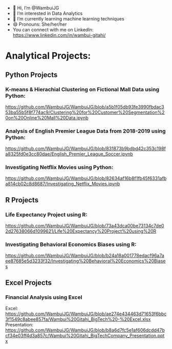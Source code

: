 - 👋 Hi, I’m @WambuiJG
- 👀 I’m interested in Data Analytics 
- 🌱 I’m currently learning machine learning techniques
- 😄 Pronouns: She/her/her
- You can connect with me on LinkedIn: https://www.linkedin.com/in/wambui-gitahi/

# Analytical Projects:

## Python Projects

### K-means & Hierachial Clustering on Fictional Mall Data using Python: 
https://github.com/WambuiJG/WambuiJG/blob/a5b1f05db93fe3990fbdac353ba55b5f8f774ac9/Clustering%20for%20Customer%20Segmentation%20on%20Online%20Mall%20Data.ipynb

### Analysis of English Premier League Data from 2018-2019 using Python: 
https://github.com/WambuiJG/WambuiJG/blob/831873b9bdbd42c353c198fa8325fd0e3cc80dae/English_Premier_League_Soccer.ipynb

### Investigating Netflix Movies using Python:
https://github.com/WambuiJG/WambuiJG/blob/82634af16b8f1fb45f6331afba814cb02c8d8687/Investigating_Netflix_Movies.ipynb

## R Projects

### Life Expectancy Project using R:
https://github.com/WambuiJG/WambuiJG/blob/73a43dca00be73134c7de02d27638066d1099621/Life%20Expectancy%20Project%20using%20R

### Investigating Behavioral Economics Biases using R: 
https://github.com/WambuiJG/WambuiJG/blob/b24a18a001778edacf96a7aee87685e5d3233f32/Investigating%20Behavioral%20Economics%20Biases

## Excel Projects

### Financial Analysis using Excel

Excel: https://github.com/WambuiJG/WambuiJG/blob/ae274e434463d71653f6bbc3f1549c8abee857fa/Wambui%20Gitahi_BigTech%20-%20Excel.xlsx
Presentation: https://github.com/WambuiJG/WambuiJG/blob/b8a6d7fc5e1af606dcdd47bcf34e03ff4d3a857c/Wambui%20Gitahi_BigTechCompany_Presentation.pptx



